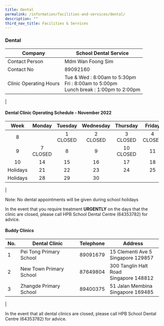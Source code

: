 ```yaml
---
title: Dental
permalink: /information/facilities-and-services/dental/
description: ""
third_nav_title: Facilities & Services
---
```

### **Dental**

| Company | School Dental Service |
|---|---|
| Contact Person | Mdm Wan Foong Sim |
| Contact No | 89092160 |
| Clinic Operating Hours  | Tue & Wed : 8:00am to 5:30pm<br>Fri : 8:00am to 5:00pm <br>Lunch break : 1:00pm to 2:00pm |
|

#### **Dental Clinic Operating Schedule - November 2022**

| <center>Week | <center>Monday | <center>Tuesday | <center>Wednesday | <center>Thursday | <center>Friday |
|:---:|---|---|---|---|---|
| <center> 8 |   |<center>1<br>CLOSED  |<center> 2<br>CLOSED| <center>3<br>CLOSED  |<center>4<br>CLOSED  |
| <center> 9 | <center> 7<br>CLOSED  | <center> 8<br>  | <center> 9<br> | <center> 10 <br>CLOSED  | <center> 11<br>  |
| <center> 10 | <center> 14<br>| <center> 15 <br>  | <center> 16<br> | <center> 17<br> | <center> 18<br>  |
| <center> Holidays |  <center> 21<br> | <center> 22<br> | <center> 23<br> |  <center> 24<br> | <center> 25<br> |
| <center> Holidays|  <center> 28<br> | <center> 29<br> |   <center> 30<br> | |  |  |
|

Note: No dental appointments will be given during school holidays

In the event that you require treatment **URGENTLY** on the days that the clinic are closed, please call HPB School Dental Centre (64353782) for advice.

#### **Buddy Clinics**

| No. | Dental Clinic | Telephone | Address |
|---|---|:---:|---|
| 1 | Pei Tong Primary School | 89091679 | 15 Clementi Ave 5<br>Singapore 129857 |
| 2 | New Town Primary School |  87649804 | 300 Tanglin Halt Road<br>Singapore 148812 |
| 3 | Zhangde Primary School | 89400375 | 51 Jalan Membina<br>Singapore 169485 |
|

In the event that all dental clinics are closed, please call HPB School Dental Centre (64353782) for advice.